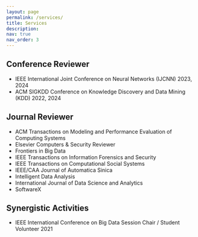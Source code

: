 ```yaml
---
layout: page
permalink: /services/
title: Services
description:
nav: true
nav_order: 3
---
```


## Conference Reviewer
- IEEE International Joint Conference on Neural Networks (IJCNN) 2023, 2024
- ACM SIGKDD Conference on Knowledge Discovery and Data Mining (KDD) 2022, 2024

## Journal Reviewer
- ACM Transactions on Modeling and Performance Evaluation of Computing Systems
- Elsevier Computers \& Security Reviewer
- Frontiers in Big Data
- IEEE Transactions on Information Forensics and Security
- IEEE Transactions on Computational Social Systems
- IEEE/CAA Journal of Automatica Sinica
- Intelligent Data Analysis
- International Journal of Data Science and Analytics
- SoftwareX 

## Synergistic Activities
- IEEE International Conference on Big Data Session Chair / Student Volunteer 2021